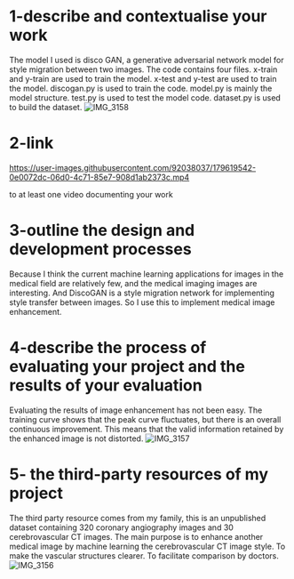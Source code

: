 
# 1-describe and contextualise your work
The model I used is disco GAN, a generative adversarial network model for style migration between two images. The code contains four files. x-train and y-train are used to train the model. x-test and y-test are used to train the model. discogan.py is used to train the code. model.py is mainly the model structure. test.py is used to test the model code. dataset.py is used to build the dataset.
![IMG_3158](https://user-images.githubusercontent.com/92038037/175996174-4a2ba524-61eb-459a-b251-96762bf7f48b.JPG)

# 2-link 

https://user-images.githubusercontent.com/92038037/179619542-0e0072dc-06d0-4c71-85e7-908d1ab2373c.mp4

to at least one video documenting your work


# 3-outline the design and development processes

Because I think the current machine learning applications for images in the medical field are relatively few, and the medical imaging images are interesting. And DiscoGAN is a style migration network for implementing style transfer between images. So I use this to implement medical image enhancement.


# 4-describe the process of evaluating your project and the results of your evaluation

Evaluating the results of image enhancement has not been easy. The training curve shows that the peak curve fluctuates, but there is an overall continuous improvement. This means that the valid information retained by the enhanced image is not distorted.
![IMG_3157](https://user-images.githubusercontent.com/92038037/175996241-719afcf3-e706-4da6-a3f9-0f1b781f72ca.JPG)

# 5- the third-party resources of my project
The third party resource comes from my family, this is an unpublished dataset containing 320 coronary angiography images and 30 cerebrovascular CT images. The main purpose is to enhance another medical image by machine learning the cerebrovascular CT image style. To make the vascular structures clearer. To facilitate comparison by doctors. 
![IMG_3156](https://user-images.githubusercontent.com/92038037/175996236-5c29c283-f5a4-47a0-ade1-c62911526676.JPG)
